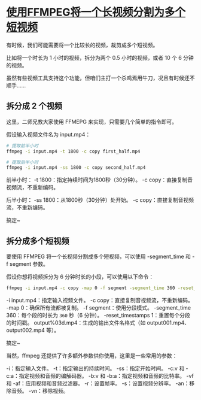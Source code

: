 # [使用FFMPEG将一个长视频分割为多个短视频](https://fishc.com.cn/thread-246020-1-1.html)

有时候，我们可能需要将一个比较长的视频，裁剪成多个短视频。

比如将一个时长为 1 小时的视频，拆分为两个 0.5 小时的视频，或者 10 个 6 分钟的视频。

虽然有些视频工具支持这个功能，但咱们主打一个杀鸡焉用牛刀，况且有时候还不顺手……

## 拆分成 2 个视频

这里，二师兄教大家使用 FFMEPG 来实现，只需要几个简单的指令即可。

假设输入视频文件名为 input.mp4：

```bash
# 提取前半小时
ffmpeg -i input.mp4 -t 1800 -c copy first_half.mp4

# 提取后半小时
ffmpeg -i input.mp4 -ss 1800 -c copy second_half.mp4
```

前半小时：
-t 1800：指定持续时间为1800秒（30分钟）。
-c copy：直接复制音视频流，不重新编码。

后半小时：
-ss 1800：从1800秒（30分钟）处开始。
-c copy：直接复制音视频流，不重新编码。

搞定~

## 拆分成多个短视频

要使用 FFMPEG 将一个长视频分割成多个短视频，可以使用 -segment_time 和 -f segment 参数。

假设你想将视频拆分为 6 分钟时长的小段，可以使用以下命令：

```bash
ffmpeg -i input.mp4 -c copy -map 0 -f segment -segment_time 360 -reset_timestamps 1 output%03d.mp4
```

-i input.mp4：指定输入视频文件。
-c copy：直接复制音视频流，不重新编码。
-map 0：确保所有流都被复制。
-f segment：使用分段模式。
-segment_time 360：每个段的时长为 `360` 秒（6 分钟）。
-reset_timestamps 1：重置每个分段的时间戳。
output%03d.mp4：生成的输出文件名格式（如 output001.mp4、output002.mp4 等）。

搞定~

当然，ffmpeg 还提供了许多额外参数供你使用，这里是一些常用的参数：

-i：指定输入文件。
-t：指定输出的持续时间。
-ss：指定开始时间。
-c:v 和 -c:a：指定视频和音频的编解码器。
-b:v 和 -b:a：指定视频和音频的比特率。
-vf 和 -af：应用视频和音频过滤器。
-r：设置帧率。
-s：设置视频分辨率。
-an：移除音频。
-vn：移除视频。